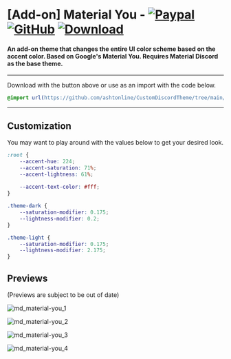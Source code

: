 # [Add-on] Material You - [![Paypal][paypal-logo]][paypal-url] [![GitHub][github-logo]][github-url] [![Download][download-logo]][download-url]
#### An add-on theme that changes the entire UI color scheme based on the accent color. Based on Google's Material You. Requires Material Discord as the base theme.

<hr>

Download with the button above or use as an import with the code below.

```css
@import url(https://github.com/ashtonline/CustomDiscordTheme/tree/main/Material-Discord/css/addons/material-you/source.css);
```

<hr>

## Customization

You may want to play around with the values below to get your desired look.

```css
:root {
    --accent-hue: 224;
    --accent-saturation: 71%;
    --accent-lightness: 61%;
    
    --accent-text-color: #fff;
}

.theme-dark {
    --saturation-modifier: 0.175;
    --lightness-modifier: 0.2;
}

.theme-light {
    --saturation-modifier: 0.175;
    --lightness-modifier: 2.175;
}
```

## Previews

(Previews are subject to be out of date)

![md_material-you_1](https://user-images.githubusercontent.com/4013216/223891860-6fd61a40-c559-47f9-8a7f-f31b2222d032.png)

![md_material-you_2](https://user-images.githubusercontent.com/4013216/223891898-0fe2ffb0-550e-4e29-85e2-8ac48c5dc3d6.png)

![md_material-you_3](https://user-images.githubusercontent.com/4013216/223891911-abcd2852-abff-477e-a3b2-159fcfba2889.png)

![md_material-you_4](https://user-images.githubusercontent.com/4013216/223891932-fc3388cb-0e5c-4928-bd32-b46076f578ae.png)

[paypal-logo]: https://img.shields.io/static/v1?label=PayPal&message=Donate&style=flat&logo=paypal&color=blue
[paypal-url]: https://paypal.me/capnkitten

[github-logo]: https://img.shields.io/static/v1?label=GitHub&message=Sponsor&style=flat&logo=github&color=black
[github-url]: https://github.com/sponsors/CapnKitten

[download-logo]: https://img.shields.io/static/v1?label=Download&message=Theme&style=flat&color=blue
[download-url]: https://capnkitten.github.io/BetterDiscord/Download/?theme=Material-Discord&addon=material-you
